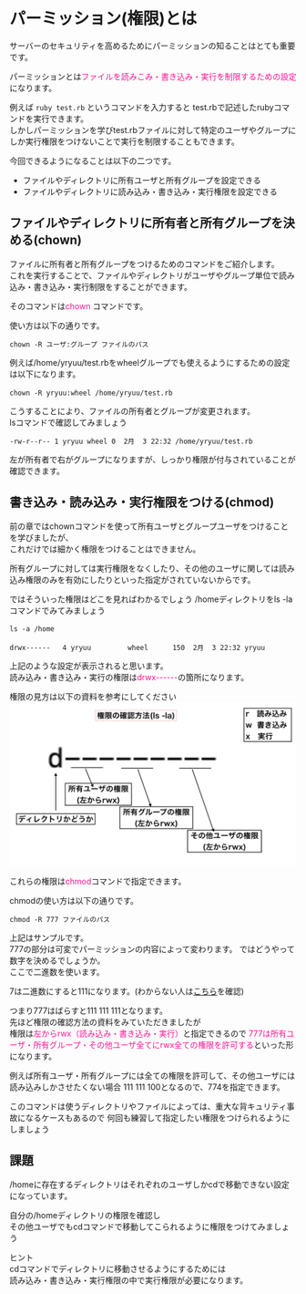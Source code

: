 # パーミッション(権限)とは

サーバーのセキュリティを高めるためにパーミッションの知ることはとても重要です。

パーミッションとは<font color="DeepPink">ファイルを読みこみ・書き込み・実行を制限するための設定</font>になります。

例えば ``` ruby test.rb ``` というコマンドを入力すると
test.rbで記述したrubyコマンドを実行できます。  
しかしパーミッションを学びtest.rbファイルに対して特定のユーザやグループにしか実行権限をつけないことで実行を制限することもできます。

今回できるようになることは以下の二つです。
* ファイルやディレクトリに所有ユーザと所有グループを設定できる
* ファイルやディレクトリに読み込み・書き込み・実行権限を設定できる

## ファイルやディレクトリに所有者と所有グループを決める(chown)
ファイルに所有者と所有グループをつけるためのコマンドをご紹介します。  
これを実行することで、ファイルやディレクトリがユーザやグループ単位で読み込み・書き込み・実行制限をすることができます。  

そのコマンドは<font color="DeepPink">chown</font>
コマンドです。

使い方は以下の通りです。

``` chown -R ユーザ:グループ ファイルのパス ```

例えば/home/yryuu/test.rbをwheelグループでも使えるようにするための設定は以下になります。

``` chown -R yryuu:wheel /home/yryuu/test.rb ```

こうすることにより、ファイルの所有者とグループが変更されます。  
lsコマンドで確認してみましょう

``` ls -la /home/yryuu/test.rb 
-rw-r--r-- 1 yryuu wheel 0  2月  3 22:32 /home/yryuu/test.rb
```

左が所有者で右がグループになりますが、しっかり権限が付与されていることが確認できます。

## 書き込み・読み込み・実行権限をつける(chmod)

前の章ではchownコマンドを使って所有ユーザとグループユーザをつけることを学びましたが、  
これだけでは細かく権限をつけることはできません。

所有グループに対しては実行権限をなくしたり、その他のユーザに関しては読み込み権限のみを有効にしたりといった指定がされていないからです。

ではそういった権限はどこを見ればわかるでしょう
/homeディレクトリをls -laコマンドでみてみましょう

``` 
ls -a /home 

drwx------   4 yryuu         wheel      150  2月  3 22:32 yryuu
```

上記のような設定が表示されると思います。  
読み込み・書き込み・実行の権限は<font color="DeepPink">drwx------</font>の箇所になります。

権限の見方は以下の資料を参考にしてください
![](../img/permission.png)

これらの権限は<font color="DeepPink">chmod</font>コマンドで指定できます。

chmodの使い方は以下の通りです。
```
chmod -R 777 ファイルのパス
```

上記はサンプルです。  
777の部分は可変でパーミッションの内容によって変わります。
ではどうやって数字を決めるでしょうか。  
ここで二進数を使います。  

7は二進数にすると111になります。(わからない人は[こちら](binary-number.md)を確認)

つまり777はばらすと111 111 111となります。  
先ほど権限の確認方法の資料をみていただきましたが  
権限は<font color="DeepPink">左からrwx（読み込み・書き込み・実行）</font>と指定できるので
<font color="DeepPink">777は所有ユーザ・所有グループ・その他ユーザ全てにrwx全ての権限を許可する</font>といった形になります。  

例えば所有ユーザ・所有グループには全ての権限を許可して、その他ユーザには読み込みしかさせたくない場合
111 111 100となるので、774を指定できます。

このコマンドは使うディレクトリやファイルによっては、重大な背キュリティ事故になるケースもあるので
何回も練習して指定したい権限をつけられるようにしましょう


## 課題

/homeに存在するディレクトリはそれぞれのユーザしかcdで移動できない設定になっています。

自分の/homeディレクトリの権限を確認し  
その他ユーザでもcdコマンドで移動してこられるように権限をつけてみましょう

ヒント  
cdコマンドでディレクトリに移動させるようにするためには  
読み込み・書き込み・実行権限の中で実行権限が必要になります。